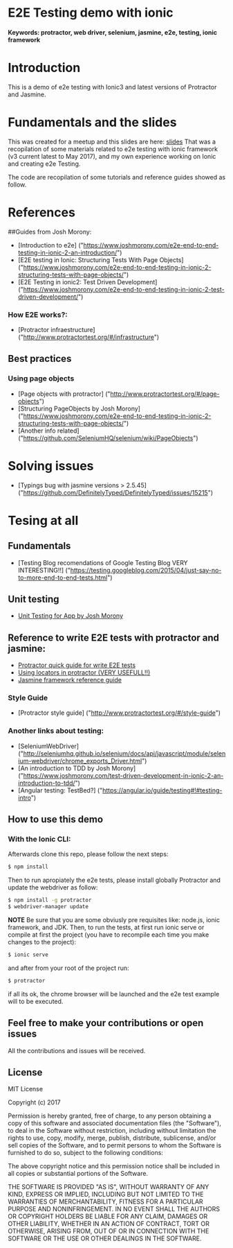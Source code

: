 # E2E Testing demo with ionic 

#### **Keywords:** protractor, web driver, selenium, jasmine, e2e, testing, ionic framework
# Introduction
This is a demo of e2e testing with Ionic3 and latest versions of Protractor and Jasmine. 
# Fundamentals and the slides
This was created for a meetup and this slides are here: [slides]("http://slides.com/bryanrodriguezsiatama/e2e-testing-ionic")
That was a recopilation of some materials related to e2e testing with ionic framework (v3 current latest to May 2017), and my own experience working on Ionic and creating e2e Testing.

The code are recopilation of some tutorials and reference guides showed as follow.

# References 
##Guides from Josh Morony:

* [Introduction to e2e] ("https://www.joshmorony.com/e2e-end-to-end-testing-in-ionic-2-an-introduction/")
* [E2E testing in Ionic: Structuring Tests With Page Objects] ("https://www.joshmorony.com/e2e-end-to-end-testing-in-ionic-2-structuring-tests-with-page-objects/")
* [E2E Testing in ionic2: Test Driven Development] ("https://www.joshmorony.com/e2e-end-to-end-testing-in-ionic-2-test-driven-development/")
### How E2E works?:
* [Protractor infraestructure] ("http://www.protractortest.org/#/infrastructure")


## Best practices
### Using page objects
* [Page objects with protractor] ("http://www.protractortest.org/#/page-objects")
* [Structuring PageObjects by Josh Morony] ("https://www.joshmorony.com/e2e-end-to-end-testing-in-ionic-2-structuring-tests-with-page-objects/")
* [Another info related] ("https://github.com/SeleniumHQ/selenium/wiki/PageObjects")

# Solving issues
* [Typings bug with jasmine versions > 2.5.45] ("https://github.com/DefinitelyTyped/DefinitelyTyped/issues/15215")

# Tesing at all
## Fundamentals
* [Testing Blog recomendations of Google Testing Blog VERY INTERESTING!!] ("https://testing.googleblog.com/2015/04/just-say-no-to-more-end-to-end-tests.html")
## Unit testing
* [Unit Testing for App by Josh Morony]("https://www.joshmorony.com/how-to-unit-test-an-ionic-2-application/")

## Reference to write E2E tests with protractor and jasmine:
* [Protractor quick guide for write E2E tests]("http://www.protractortest.org/#/tutorial")
* [Using locators in protractor (VERY USEFULL!!)]("http://www.protractortest.org/#/locators")
* [Jasmine framework reference guide]("https://jasmine.github.io/2.5/introduction.html") 

### Style Guide
* [Protractor style guide] ("http://www.protractortest.org/#/style-guide")

### Another links about testing:
* [SeleniumWebDriver] ("http://seleniumhq.github.io/selenium/docs/api/javascript/module/selenium-webdriver/chrome_exports_Driver.html")
* [An introduction to TDD by Josh Morony] ("https://www.joshmorony.com/test-driven-development-in-ionic-2-an-introduction-to-tdd/")
* [Angular testing: TestBed?] ("https://angular.io/guide/testing#!#testing-intro")

## How to use this demo

### With the Ionic CLI:

Afterwards clone this repo, please follow the next steps:

```bash
$ npm install
```
Then to run apropiately the e2e tests, please install globally Protractor and update the webdriver as follow:
```bash
$ npm install -g protractor
$ webdriver-manager update
```
**NOTE** Be sure that you are some obviusly pre requisites like: node.js, ionic framework, and JDK. 
Then, to run the tests, at first run ionic serve or compile at first the project (you have to recompile each time you make changes to the project):
```bash
$ ionic serve
```
and after from your root of the project run:
```bash
$ protractor
```
if all its ok, the chrome browser will be launched and the e2e test example will to be executed.

## Feel free to make your contributions or open issues
All the contributions and issues will be received.

## License
MIT License

Copyright (c) 2017

Permission is hereby granted, free of charge, to any person obtaining a copy
of this software and associated documentation files (the "Software"), to deal
in the Software without restriction, including without limitation the rights
to use, copy, modify, merge, publish, distribute, sublicense, and/or sell
copies of the Software, and to permit persons to whom the Software is
furnished to do so, subject to the following conditions:

The above copyright notice and this permission notice shall be included in all
copies or substantial portions of the Software.

THE SOFTWARE IS PROVIDED "AS IS", WITHOUT WARRANTY OF ANY KIND, EXPRESS OR
IMPLIED, INCLUDING BUT NOT LIMITED TO THE WARRANTIES OF MERCHANTABILITY,
FITNESS FOR A PARTICULAR PURPOSE AND NONINFRINGEMENT. IN NO EVENT SHALL THE
AUTHORS OR COPYRIGHT HOLDERS BE LIABLE FOR ANY CLAIM, DAMAGES OR OTHER
LIABILITY, WHETHER IN AN ACTION OF CONTRACT, TORT OR OTHERWISE, ARISING FROM,
OUT OF OR IN CONNECTION WITH THE SOFTWARE OR THE USE OR OTHER DEALINGS IN THE
SOFTWARE.

